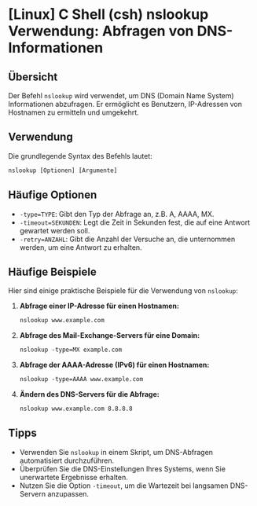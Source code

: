 # [Linux] C Shell (csh) nslookup Verwendung: Abfragen von DNS-Informationen

## Übersicht
Der Befehl `nslookup` wird verwendet, um DNS (Domain Name System) Informationen abzufragen. Er ermöglicht es Benutzern, IP-Adressen von Hostnamen zu ermitteln und umgekehrt.

## Verwendung
Die grundlegende Syntax des Befehls lautet:

```csh
nslookup [Optionen] [Argumente]
```

## Häufige Optionen
- `-type=TYPE`: Gibt den Typ der Abfrage an, z.B. A, AAAA, MX.
- `-timeout=SEKUNDEN`: Legt die Zeit in Sekunden fest, die auf eine Antwort gewartet werden soll.
- `-retry=ANZAHL`: Gibt die Anzahl der Versuche an, die unternommen werden, um eine Antwort zu erhalten.

## Häufige Beispiele
Hier sind einige praktische Beispiele für die Verwendung von `nslookup`:

1. **Abfrage einer IP-Adresse für einen Hostnamen:**
   ```csh
   nslookup www.example.com
   ```

2. **Abfrage des Mail-Exchange-Servers für eine Domain:**
   ```csh
   nslookup -type=MX example.com
   ```

3. **Abfrage der AAAA-Adresse (IPv6) für einen Hostnamen:**
   ```csh
   nslookup -type=AAAA www.example.com
   ```

4. **Ändern des DNS-Servers für die Abfrage:**
   ```csh
   nslookup www.example.com 8.8.8.8
   ```

## Tipps
- Verwenden Sie `nslookup` in einem Skript, um DNS-Abfragen automatisiert durchzuführen.
- Überprüfen Sie die DNS-Einstellungen Ihres Systems, wenn Sie unerwartete Ergebnisse erhalten.
- Nutzen Sie die Option `-timeout`, um die Wartezeit bei langsamen DNS-Servern anzupassen.